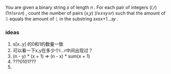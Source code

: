You are given a binary string 𝑠
 of length 𝑛
. For each pair of integers (𝑙,𝑟)
 (1≤𝑙≤𝑟≤𝑛)
, count the number of pairs (𝑥,𝑦)
 (𝑙≤𝑥≤𝑦≤𝑟)
 such that the amount of 𝟶
 equals the amount of 𝟷
 in the substring 𝑠𝑥𝑠𝑥+1...𝑠𝑦
.

### ideas
1. s[x..y] 的0和1的数量一致
2. 可以看一下x,y在多少个l...r中间出现过？
3. (n - y) * (x + 1) => (n - x) * sum(x + 1)
4. ???0101???
5. 